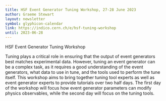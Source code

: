 ```yaml
---
title: HSF Event Generator Tuning Workshop, 27-28 June 2023
author: Graeme Stewart
layout: newsletter
symbol: glyphicon-calendar
link: https://indico.cern.ch/e/hsf-tuning-workshop
until: 2023-06-28
---
```

HSF Event Generator Tuning Workshop

Tuning plays a critical role in ensuring that the output of event generators best matches experimental data. However, tuning an event generator can be a complex task, as it requires a good understanding of the event generators, what data to use in tune, and the tools used to perform the tune itself. This workshop aims to bring together tuning tool experts as well as event generator experts to provide tutorials over two half days. The first day of the workshop will focus how event generator parameters can modify physics observables, while the second day will focus on the tuning tools.
